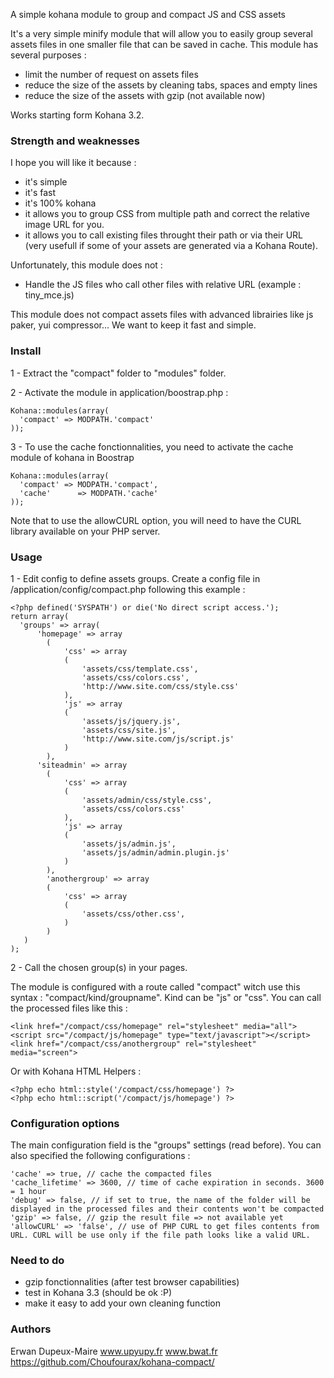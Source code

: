 A simple kohana module to group and compact JS and CSS assets

It's a very simple minify module that will allow you to easily group several assets files in one smaller file that can be saved in cache. This module has several purposes :
- limit the number of request on assets files 
- reduce the size of the assets by cleaning tabs, spaces and empty lines
- reduce the size of the assets with gzip (not available now)

Works starting form Kohana 3.2.

### Strength and weaknesses

I hope you will like it because :
- it's simple
- it's fast
- it's 100% kohana
- it allows you to group CSS from multiple path and correct the relative image URL for you.
- it allows you to call existing files throught their path or via their URL (very usefull if some of your assets are generated via a Kohana Route). 

Unfortunately, this module does not :
- Handle the JS files who call other files with relative URL (example : tiny_mce.js)

This module does not compact assets files with advanced librairies like js paker, yui compressor...
We want to keep it fast and simple.

### Install

1 - Extract the "compact" folder to "modules" folder.

2 - Activate the module in application/boostrap.php :

    Kohana::modules(array(
      'compact' => MODPATH.'compact'
    ));

3 - To use the cache fonctionnalities, you need to activate the cache module of kohana in Boostrap

	Kohana::modules(array(
      'compact' => MODPATH.'compact',
      'cache'      => MODPATH.'cache'
    ));

    
Note that to use the allowCURL option, you will need to have the CURL library available on your PHP server.

### Usage
1 - Edit config to define assets groups. Create a config file in /application/config/compact.php following this example :

	<?php defined('SYSPATH') or die('No direct script access.');
	return array(
	  'groups' => array(
		  'homepage' => array
			(
				'css' => array
				(
					'assets/css/template.css',
					'assets/css/colors.css',
					'http://www.site.com/css/style.css'
				),
				'js' => array
				(
					'assets/js/jquery.js',
					'assets/css/site.js',
					'http://www.site.com/js/script.js'
				)
			),
		  'siteadmin' => array
			(
				'css' => array
				(
					'assets/admin/css/style.css',
					'assets/css/colors.css'
				),
				'js' => array
				(
					'assets/js/admin.js',
					'assets/js/admin/admin.plugin.js'
				)
			),
			'anothergroup' => array
			(
				'css' => array
				(
					'assets/css/other.css',
				)
			)
	   )
	);

2 - Call the chosen group(s) in your pages.

The module is configured with a route called "compact" witch use this syntax : "compact/kind/groupname".
Kind can be "js" or "css".
You can call the processed files like this :

	<link href="/compact/css/homepage" rel="stylesheet" media="all">
	<script src="/compact/js/homepage" type="text/javascript"></script>
	<link href="/compact/css/anothergroup" rel="stylesheet" media="screen">

Or with Kohana HTML Helpers :

	<?php echo html::style('/compact/css/homepage') ?>
	<?php echo html::script('/compact/js/homepage') ?>


### Configuration options
The main configuration field is the "groups" settings (read before).
You can also specified the following configurations :

	'cache' => true, // cache the compacted files
	'cache_lifetime' => 3600, // time of cache expiration in seconds. 3600 = 1 hour
	'debug' => false, // if set to true, the name of the folder will be displayed in the processed files and their contents won't be compacted
	'gzip' => false, // gzip the result file => not available yet
	'allowCURL' => 'false', // use of PHP CURL to get files contents from URL. CURL will be use only if the file path looks like a valid URL.


### Need to do
- gzip fonctionnalities (after test browser capabilities)
- test in Kohana 3.3 (should be ok :P)
- make it easy to add your own cleaning function

### Authors
Erwan Dupeux-Maire
www.upyupy.fr
www.bwat.fr
https://github.com/Choufourax/kohana-compact/